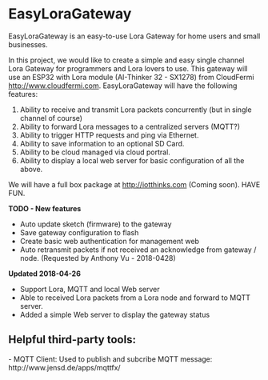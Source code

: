 # EasyLoraGateway
EasyLoraGateway is an easy-to-use Lora Gateway for home users and small businesses.

In this project, we would like to create a simple and easy single channel Lora Gateway for programmers and Lora lovers to use. This gateway will use an ESP32 with Lora module (AI-Thinker 32 - SX1278) from CloudFermi http://www.cloudfermi.com.
EasyLoraGateway will have the following features:
1. Ability to receive and transmit Lora packets concurrently (but in single channel of course)
2. Ability to forward Lora messages to a centralized servers (MQTT?)
3. Ability to trigger HTTP requests and ping via Ethernet.
4. Ability to save information to an optional SD Card.
5. Ability to be cloud managed via cloud portral.
6. Ability to display a local web server for basic configuration of all the above.

We will have a full box package at http://iotthinks.com (Coming soon).
HAVE FUN.

<b>TODO - New features</b>
- Auto update sketch (firmware) to the gateway
- Save gateway configuration to flash
- Create basic web authentication for management web
- Auto retransmit packets if not received an acknowledge from gateway / node. (Requested by Anthony Vu - 2018-0428)

<b>Updated 2018-04-26</b>
- Support Lora, MQTT and local Web server
- Able to received Lora packets from a Lora node and forward to MQTT server.
- Added a simple Web server to display the gateway status

 
<h2>Helpful third-party tools:</h2>
- MQTT Client: Used to publish and subcribe MQTT message: http://www.jensd.de/apps/mqttfx/
